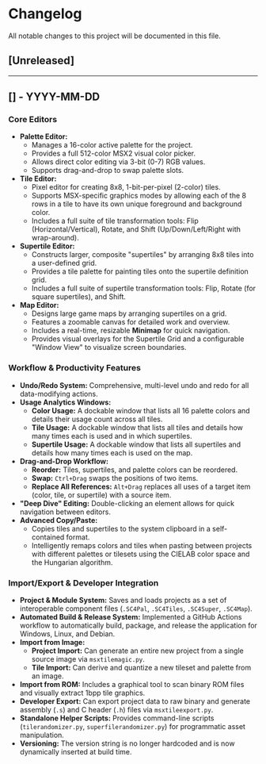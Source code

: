 # Changelog

All notable changes to this project will be documented in this file.

## [Unreleased]

---

## [<unreleased>] - YYYY-MM-DD

### Core Editors

-   **Palette Editor:**
    -   Manages a 16-color active palette for the project.
    -   Provides a full 512-color MSX2 visual color picker.
    -   Allows direct color editing via 3-bit (0-7) RGB values.
    -   Supports drag-and-drop to swap palette slots.
-   **Tile Editor:**
    -   Pixel editor for creating 8x8, 1-bit-per-pixel (2-color) tiles.
    -   Supports MSX-specific graphics modes by allowing each of the 8 rows in a tile to have its own unique foreground and background color.
    -   Includes a full suite of tile transformation tools: Flip (Horizontal/Vertical), Rotate, and Shift (Up/Down/Left/Right with wrap-around).
-   **Supertile Editor:**
    -   Constructs larger, composite "supertiles" by arranging 8x8 tiles into a user-defined grid.
    -   Provides a tile palette for painting tiles onto the supertile definition grid.
    -   Includes a full suite of supertile transformation tools: Flip, Rotate (for square supertiles), and Shift.
-   **Map Editor:**
    -   Designs large game maps by arranging supertiles on a grid.
    -   Features a zoomable canvas for detailed work and overview.
    -   Includes a real-time, resizable **Minimap** for quick navigation.
    -   Provides visual overlays for the Supertile Grid and a configurable "Window View" to visualize screen boundaries.

### Workflow & Productivity Features

-   **Undo/Redo System:** Comprehensive, multi-level undo and redo for all data-modifying actions.
-   **Usage Analytics Windows:**
    -   **Color Usage:** A dockable window that lists all 16 palette colors and details their usage count across all tiles.
    -   **Tile Usage:** A dockable window that lists all tiles and details how many times each is used and in which supertiles.
    -   **Supertile Usage:** A dockable window that lists all supertiles and details how many times each is used on the map.
-   **Drag-and-Drop Workflow:**
    -   **Reorder:** Tiles, supertiles, and palette colors can be reordered.
    -   **Swap:** `Ctrl+Drag` swaps the positions of two items.
    -   **Replace All References:** `Alt+Drag` replaces all uses of a target item (color, tile, or supertile) with a source item.
-   **"Deep Dive" Editing:** Double-clicking an element allows for quick navigation between editors.
-   **Advanced Copy/Paste:**
    -   Copies tiles and supertiles to the system clipboard in a self-contained format.
    -   Intelligently remaps colors and tiles when pasting between projects with different palettes or tilesets using the CIELAB color space and the Hungarian algorithm.

### Import/Export & Developer Integration

-   **Project & Module System:** Saves and loads projects as a set of interoperable component files (`.SC4Pal`, `.SC4Tiles`, `.SC4Super`, `.SC4Map`).
-   **Automated Build & Release System:** Implemented a GitHub Actions workflow to automatically build, package, and release the application for Windows, Linux, and Debian.
-   **Import from Image:**
    -   **Project Import:** Can generate an entire new project from a single source image via `msxtilemagic.py`.
    -   **Tile Import:** Can derive and quantize a new tileset and palette from an image.
-   **Import from ROM:** Includes a graphical tool to scan binary ROM files and visually extract 1bpp tile graphics.
-   **Developer Export:** Can export project data to raw binary and generate assembly (`.s`) and C header (`.h`) files via `msxtileexport.py`.
-   **Standalone Helper Scripts:** Provides command-line scripts (`tilerandomizer.py`, `superfilerandomizer.py`) for programmatic asset manipulation.
-   **Versioning:** The version string is no longer hardcoded and is now dynamically inserted at build time.